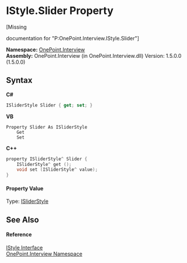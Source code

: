 # IStyle.Slider Property 
 

\[Missing <summary> documentation for "P:OnePoint.Interview.IStyle.Slider"\]

**Namespace:**&nbsp;<a href="N_OnePoint_Interview">OnePoint.Interview</a><br />**Assembly:**&nbsp;OnePoint.Interview (in OnePoint.Interview.dll) Version: 1.5.0.0 (1.5.0.0)

## Syntax

**C#**<br />
``` C#
ISliderStyle Slider { get; set; }
```

**VB**<br />
``` VB
Property Slider As ISliderStyle
	Get
	Set
```

**C++**<br />
``` C++
property ISliderStyle^ Slider {
	ISliderStyle^ get ();
	void set (ISliderStyle^ value);
}
```


#### Property Value
Type: <a href="T_OnePoint_Interview_ISliderStyle">ISliderStyle</a>

## See Also


#### Reference
<a href="T_OnePoint_Interview_IStyle">IStyle Interface</a><br /><a href="N_OnePoint_Interview">OnePoint.Interview Namespace</a><br />